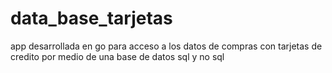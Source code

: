 # data_base_tarjetas
app desarrollada en go para acceso a los datos de compras con tarjetas de credito por medio de una base de datos sql y no sql
